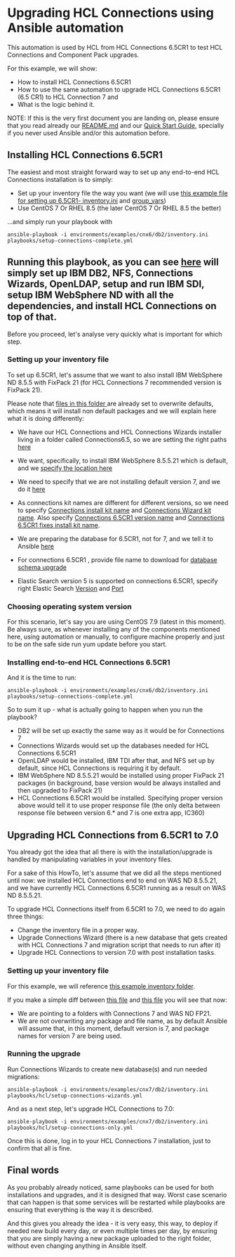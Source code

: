 # Upgrading HCL Connections using Ansible automation

This automation is used by HCL from HCL Connections 6.5CR1 to test HCL Connections and Component Pack upgrades.

For this example, we will show:

* How to install HCL Connections 6.5CR1
* How to use the same automation to upgrade HCL Connections 6.5CR1 (6.5 CR1) to HCL Connection 7 and
* What is the logic behind it.

NOTE: If this is the very first document you are landing on, please ensure that you read already our [README.md](https://github.com/HCL-TECH-SOFTWARE/connections-automation/blob/main/README.md) and our [Quick Start Guide](https://github.com/HCL-TECH-SOFTWARE/connections-automation/blob/main/documentation/QUICKSTART.md), specially if you never used Ansible and/or this automation before.

## Installing HCL Connections 6.5CR1

The easiest and most straight forward way to set up any end-to-end HCL Connections installation is to simply:

* Set up your inventory file the way you want (we will use [this example file for setting up 6.5CR1- inventory.ini](https://github.com/HCL-TECH-SOFTWARE/connections-automation/blob/main/environments/examples/cnx6/db2/inventory.ini) and [group_vars](https://github.com/HCL-TECH-SOFTWARE/connections-automation/blob/main/environments/examples/cnx6/db2/group_vars/all.yml))
* Use CentOS 7 Or RHEL 8.5 (the later CentOS 7 Or RHEL 8.5 the better)

...and simply run your playbook with

```
ansible-playbook -i environments/examples/cnx6/db2/inventory.ini playbooks/setup-connections-complete.yml
```

## Running this playbook, as you can see [here](https://github.com/HCL-TECH-SOFTWARE/connections-automation/blob/main/playbooks/setup-connections-complete.yml) will simply set up IBM DB2, NFS, Connections Wizards, OpenLDAP, setup and run IBM SDI, setup IBM WebSphere ND with all the dependencies, and install HCL Connections on top of that.

Before you proceed, let's analyse very quickly what is important for which step.

### Setting up your inventory file

To set up 6.5CR1, let's assume that we want to also install IBM WebSphere ND 8.5.5 with FixPack 21 (for HCL Connections 7 recommended version is FixPack 21).

Please note that [files in this folder ](https://github.com/HCL-TECH-SOFTWARE/connections-automation/blob/main/environments/examples/cnx6/db2/) are already set to overwrite defaults, which means it will install non default packages and we will explain here what it is doing differently:

* We have our HCL Connections and HCL Connections Wizards installer living in a folder called Connections6.5, so we are setting the right paths [here](https://github.com/HCL-TECH-SOFTWARE/connections-automation/blob/main/environments/examples/cnx6/db2/group_vars/all.yml#L44)
* We want, specifically, to install IBM WebSphere 8.5.5.21 which is default, and we [specify the location here](https://github.com/HCL-TECH-SOFTWARE/connections-automation/blob/main/environments/examples/cnx6/db2/group_vars/all.yml#L40-L42)
* We need to specify that we are not installing default version 7, and we do it [here](https://github.com/HCL-TECH-SOFTWARE/connections-automation/blob/main/environments/examples/cnx6/db2/group_vars/all.yml#L74)

* As connections kit names are different for different versions, so we need to specify [Connections install kit name](https://github.com/HCL-TECH-SOFTWARE/connections-automation/blob/main/environments/examples/cnx6/db2/group_vars/all.yml#L72) and [Connections Wizard kit name](https://github.com/HCL-TECH-SOFTWARE/connections-automation/blob/main/environments/examples/cnx6/db2/group_vars/all.yml#L73). Also specify [Connections 6.5CR1 version name](https://github.com/HCL-TECH-SOFTWARE/connections-automation/blob/main/environments/examples/cnx6/db2/group_vars/all.yml#L75) and [Connections 6.5CR1 fixes install kit name](https://github.com/HCL-TECH-SOFTWARE/connections-automation/blob/main/environments/examples/cnx6/db2/group_vars/all.yml#L76-L77).
* We are preparing the database for 6.5CR1, not for 7, and we tell it to Ansible [here](https://github.com/HCL-TECH-SOFTWARE/connections-automation/blob/main/environments/examples/cnx6/db2/group_vars/all.yml#L78)
* For connections 6.5CR1 , provide file name to download for [database schema upgrade](https://github.com/HCL-TECH-SOFTWARE/connections-automation/blob/main/environments/examples/cnx6/db2/group_vars/all.yml#L79)
* Elastic Search version 5 is supported on connections 6.5CR1, specify right Elastic Search [Version](https://github.com/HCL-TECH-SOFTWARE/connections-automation/blob/main/environments/examples/cnx6/db2/group_vars/all.yml#L80) and [Port](https://github.com/HCL-TECH-SOFTWARE/connections-automation/blob/main/environments/examples/cnx6/db2/group_vars/all.yml#L140)

### Choosing operating system version

For this scenario, let's say you are using CentOS 7.9 (latest in this moment). Be always sure, as whenever installing any of the components mentioned here, using automation or manually, to configure machine properly and just to be on the safe side run yum update before you start.

### Installing end-to-end HCL Connections 6.5CR1

And it is the time to run:

```
ansible-playbook -i environments/examples/cnx6/db2/inventory.ini playbooks/setup-connections-complete.yml
```

So to sum it up - what is actually going to happen when you run the playbook?

* DB2 will be set up exactly the same way as it would be for Connections 7
* Connections Wizards would set up the databases needed for HCL Connections 6.5CR1
* OpenLDAP would be installed, IBM TDI after that, and NFS set up by default, since HCL Connections is requiring it by default.
* IBM WebSphere ND 8.5.5.21 would be installed using proper FixPack 21 packages (in background, base version would be always installed and then upgraded to FixPack 21)
* HCL Connections 6.5CR1 would be installed. Specifying proper version above would tell it to use proper response file (the only delta between response file between version 6.* and 7 is one extra app, IC360)

## Upgrading HCL Connections from 6.5CR1 to 7.0

You already got the idea that all there is with the installation/upgrade is handled by manipulating variables in your inventory files.

For a sake of this HowTo, let's assume that we did all the steps mentioned until now: we installed HCL Connections end to end on WAS ND 8.5.5.21, and we have currently HCL Connections 6.5CR1 running as a result on WAS ND 8.5.5.21.

To upgrade HCL Connections itself from 6.5CR1 to 7.0, we need to do again three things:

* Change the inventory file in a proper way.
* Upgrade Connections Wizard (there is a new database that gets created with HCL Connections 7 and migration script that needs to run after it)
* Upgrade HCL Connections to version 7.0 with post installation tasks.

### Setting up your inventory file

For this example, we will reference [this example inventory folder](https://github.com/HCL-TECH-SOFTWARE/connections-automation/tree/main/environments/examples/cnx7/db2).

If you make a simple diff between [this file](https://github.com/HCL-TECH-SOFTWARE/connections-automation/blob/main/environments/examples/cnx7/db2/group_vars/all.yml) and [this file](https://github.com/HCL-TECH-SOFTWARE/connections-automation/blob/main/environments/examples/cnx6/db2/group_vars/all.yml) you will see that now:

* We are pointing to a folders with Connections 7 and WAS ND FP21.
* We are not overwriting any package and file name, as by default Ansible will assume that, in this moment, default version is 7, and package names for version 7 are being used.

### Running the upgrade

Run Connections Wizards to create new database(s) and run needed migrations:

```
ansible-playbook -i environments/examples/cnx7/db2/inventory.ini playbooks/hcl/setup-connections-wizards.yml
```

And as a next step, let's upgrade HCL Connections to 7.0:

```
ansible-playbook -i environments/examples/cnx7/db2/inventory.ini playbooks/hcl/setup-connections-only.yml
```

Once this is done, log in to your HCL Connections 7 installation, just to confirm that all is fine.

## Final words

As you probably already noticed, same playbooks can be used for both installations and upgrades, and it is designed that way. Worst case scenario that can happen is that some services will be restarted while playbooks are ensuring that everything is the way it is described.

And this gives you already the idea - it is very easy, this way, to deploy if needed new build every day, or even multiple times per day, by ensuring that you are simply having a new package uploaded to the right folder, without even changing anything in Ansible itself.
